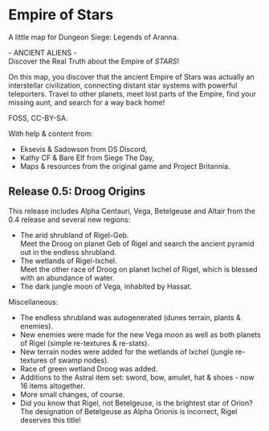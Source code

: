 # Empire of Stars

A little map for Dungeon Siege: Legends of Aranna.

\- ANCIENT ALIENS -\
Discover the Real Truth about the Empire of *STARS*!

On this map, you discover that the ancient Empire of Stars was actually an interstellar civilization, connecting distant star systems with powerful teleporters. Travel to other planets, meet lost parts of the Empire, find your missing aunt, and search for a way back home!

FOSS, CC-BY-SA.

With help & content from: 
- Eksevis & Sadowson from DS Discord,
- Kathy CF & Bare Elf from Siege The Day,
- Maps & resources from the original game and Project Britannia.

## Release 0.5: Droog Origins

This release includes Alpha Centauri, Vega, Betelgeuse and Altair from the 0.4 release and several new regions:
- The arid shrubland of Rigel-Geb.\
  Meet the Droog on planet Geb of Rigel and search the ancient pyramid out in the endless shrubland.
- The wetlands of Rigel-Ixchel.\
  Meet the other race of Droog on planet Ixchel of Rigel, which is blessed with an abundance of water.
- The dark jungle moon of Vega, inhabited by Hassat.

Miscellaneous:
- The endless shrubland was autogenerated (dunes terrain, plants & enemies).
- New enemies were made for the new Vega moon as well as both planets of Rigel (simple re-textures & re-stats).
- New terrain nodes were added for the wetlands of Ixchel (jungle re-textures of swamp nodes).
- Race of green wetland Droog was added.
- Additions to the Astral item set: sword, bow, amulet, hat & shoes - now 16 items altogether.
- More small changes, of course.
- Did you know that Rigel, not Betelgeuse, is the brightest star of Orion? The designation of Betelgeuse as Alpha Orionis is incorrect, Rigel deserves this title!
